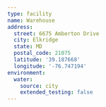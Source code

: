 ```yaml
---
type: facility
name: Warehouse
address:
  street: 6675 Amberton Drive
  city: Elkridge
  state: MD
  postal_code: 21075
  latitude: '39.187668'
  longitude: '-76.747194'
environment:
  water:
    source: city
    extended_testing: false
---
```

